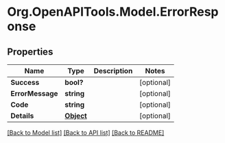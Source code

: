 # Org.OpenAPITools.Model.ErrorResponse
## Properties

Name | Type | Description | Notes
------------ | ------------- | ------------- | -------------
**Success** | **bool?** |  | [optional] 
**ErrorMessage** | **string** |  | [optional] 
**Code** | **string** |  | [optional] 
**Details** | [**Object**](.md) |  | [optional] 

[[Back to Model list]](../README.md#documentation-for-models) [[Back to API list]](../README.md#documentation-for-api-endpoints) [[Back to README]](../README.md)

